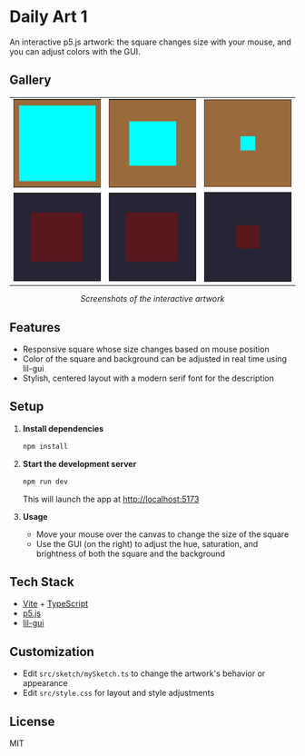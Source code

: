 # Daily Art 1

An interactive p5.js artwork: the square changes size with your mouse, and you can adjust colors with the GUI.

## Gallery

<table>
  <tr>
    <td><img src="public/Screenshot 2025-06-18 at 23.14.16.jpg" width="220"/></td>
    <td><img src="public/Screenshot 2025-06-18 at 23.14.21.jpg" width="220"/></td>
    <td><img src="public/Screenshot 2025-06-18 at 23.14.25.jpg" width="220"/></td>
  </tr>
  <tr>
    <td><img src="public/Screenshot 2025-06-18 at 23.14.49 (1).jpg" width="220"/></td>
    <td><img src="public/Screenshot 2025-06-18 at 23.14.49.jpg" width="220"/></td>
    <td><img src="public/Screenshot 2025-06-18 at 23.14.52.jpg" width="220"/></td>
  </tr>
</table>

<p align="center"><i>Screenshots of the interactive artwork</i></p>

## Features

- Responsive square whose size changes based on mouse position
- Color of the square and background can be adjusted in real time using lil-gui
- Stylish, centered layout with a modern serif font for the description

## Setup

1. **Install dependencies**

   ```sh
   npm install
   ```

2. **Start the development server**

   ```sh
   npm run dev
   ```

   This will launch the app at [http://localhost:5173](http://localhost:5173)

3. **Usage**
   - Move your mouse over the canvas to change the size of the square
   - Use the GUI (on the right) to adjust the hue, saturation, and brightness of both the square and the background

## Tech Stack

- [Vite](https://vitejs.dev/) + [TypeScript](https://www.typescriptlang.org/)
- [p5.js](https://p5js.org/)
- [lil-gui](https://lil-gui.georgealways.com/)

## Customization

- Edit `src/sketch/mySketch.ts` to change the artwork's behavior or appearance
- Edit `src/style.css` for layout and style adjustments

## License

MIT
